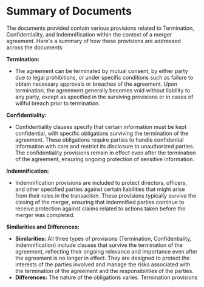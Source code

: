 # Summary of Documents

The documents provided contain various provisions related to Termination, Confidentiality, and Indemnification within the context of a merger agreement. Here's a summary of how these provisions are addressed across the documents:

**Termination:**
- The agreement can be terminated by mutual consent, by either party due to legal prohibitions, or under specific conditions such as failure to obtain necessary approvals or breaches of the agreement. Upon termination, the agreement generally becomes void without liability to any party, except as specified in the surviving provisions or in cases of willful breach prior to termination.

**Confidentiality:**
- Confidentiality clauses specify that certain information must be kept confidential, with specific obligations surviving the termination of the agreement. These obligations require parties to handle confidential information with care and restrict its disclosure to unauthorized parties. The confidentiality provisions remain in effect even after the termination of the agreement, ensuring ongoing protection of sensitive information.

**Indemnification:**
- Indemnification provisions are included to protect directors, officers, and other specified parties against certain liabilities that might arise from their roles in the transaction. These provisions typically survive the closing of the merger, ensuring that indemnified parties continue to receive protection against claims related to actions taken before the merger was completed.

**Similarities and Differences:**
- **Similarities:** All three types of provisions (Termination, Confidentiality, Indemnification) include clauses that survive the termination of the agreement, reflecting their ongoing relevance and importance even after the agreement is no longer in effect. They are designed to protect the interests of the parties involved and manage the risks associated with the termination of the agreement and the responsibilities of the parties.
- **Differences:** The nature of the obligations varies. Termination provisions
